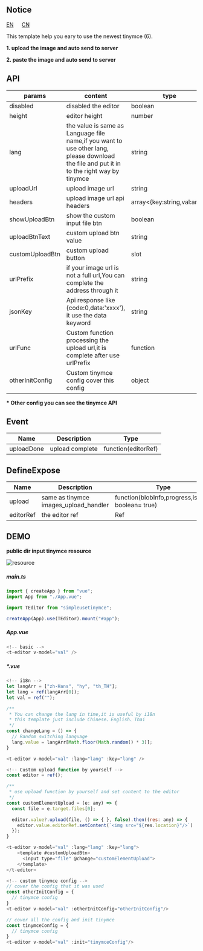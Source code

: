 ## Notice
[EN](https://github.com/numver/simpleUseTinymce#readme) &emsp; [CN](https://github.com/UsefulPlugins/simpleUseTinymce/blob/main/README_CN.md)

This template help you eary to use the newest tinymce (6). 

**1. upload the image and auto send to server**

**2. paste the image and auto send to server**

## API

|params|content|type|default|
|----|----|----|----|
|disabled|disabled the editor|boolean|false|
|height|editor height   |number|300|
|lang|the value is same as Language file name,if you want to use other lang, please download the file and put it in to the right way by tinymce |string|""|
|uploadUrl|upload image url|string|""|
|headers|upload image url api headers|array<{key:string,val:any}>|[]|
|showUploadBtn|show the custom input file btn|boolean|true|
|uploadBtnText|custom upload btn value|string|'Upload'|
|customUploadBtn|custom upload button|slot|
|urlPrefix|if your image url is not a full url,You can complete the address through it |string|""|
|jsonKey|Api response like {code:0,data:'xxxx'}, it use the data keyword |string|'data'|
|urlFunc|Custom function processing the upload url,it is complete after use urlPrefix |function||
|otherInitConfig|Custom tinymce config cover this config |object|{}|

**\* Other config you can see the tinymce API**

## Event

|Name|Description|Type|
|----|----|----|
|uploadDone|upload complete|function(editorRef)|

## DefineExpose

|Name|Description|Type|
|----|----|----|
|upload|same as tinymce images_upload_handler|function(blobInfo,progress,isBlob: boolean= true)|
|editorRef|the editor ref|Ref|

## DEMO
**public dir input tinymce resource**

![resource](https://github.com/numver/simpleUseTinymce/blob/main/assets/resource.png)


##### main.ts
```javascript
import { createApp } from "vue";
import App from "./App.vue";

import TEditor from "simpleusetinymce";

createApp(App).use(TEditor).mount("#app");
```

##### App.vue
```javascript
<!-- basic -->
<t-editor v-model="val" />
```

##### *.vue
```javascript
<!-- i18n -->
let langArr = ["zh-Hans", "hy", "th_TH"];
let lang = ref(langArr[0]);
let val = ref("");

/**
 * You can change the lang in time,it is useful by i18n
 * this template just include Chinese、English、Thai
 */
const changeLang = () => {
  // Random switching language
  lang.value = langArr[Math.floor(Math.random() * 3)];
}

<t-editor v-model="val" :lang="lang" :key="lang" />
```

```javascript
<!-- Custom upload function by yourself -->
const editor = ref();

/**
 * use upload function by yourself and set content to the editor
 */
const customElementUpload = (e: any) => {
  const file = e.target.files[0];

  editor.value?.upload(file, () => { }, false).then((res: any) => {
    editor.value.editorRef.setContent(`<img src="${res.location}"/>`)
  });
}

<t-editor v-model="val" :lang="lang" :key="lang">
    <template #customUploadBtn>
      <input type="file" @change="customElementUpload">
    </template> 
</t-editor>
```

```javascript
<!-- custom tinymce config -->
// cover the config that it was used
const otherInitConfig = {
  // tinymce config
}
<t-editor v-model="val" :otherInitConfig="otherInitConfig"/>

// cover all the config and init tinymce
const tinymceConfig = {
  // tinymce config
}
<t-editor v-model="val" :init="tinymceConfig"/>
```
